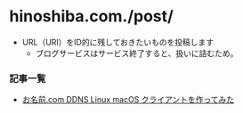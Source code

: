 hinoshiba.com./post/
===

* URL（URI）をID的に残しておきたいものを投稿します
	* ブログサービスはサービス終了すると、扱いに詰むため。

### 記事一覧

* [お名前.com DDNS Linux macOS クライアントを作ってみた](./onamaeddnsclient/README.md)
